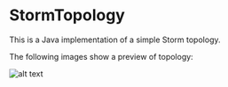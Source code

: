# StormTopology
This is a Java implementation of a simple Storm topology.

 The following images show a preview of topology:

 ![alt text](https://github.com/robertoiuliano98/PythonNeuralNets/blob/main/Preview/AER_SCAMBIO_G_TO_R.png)
